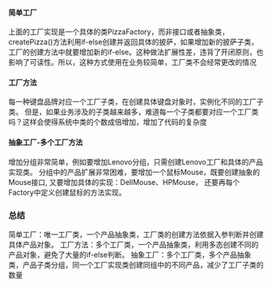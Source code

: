 #### 简单工厂
上面的工厂实现是一个具体的类PizzaFactory，而非接口或者抽象类，createPizza()方法利用if-else创建并返回具体的披萨，如果增加新的披萨子类，
工厂的创建方法中就要增加新的if-else。这种做法扩展性差，违背了开闭原则，也影响了可读性。所以，这种方式使用在业务较简单，工厂类不会经常更改的情况
#### 工厂方法
每一种键盘品牌对应一个工厂子类，在创建具体键盘对象时，实例化不同的工厂子类。
但是，如果业务涉及的子类越来越多，难道每一个子类都要对应一个工厂类吗？这样会使得系统中类的个数成倍增加，增加了代码的复杂度

#### 抽象工厂-多个工厂方法
增加分组非常简单，例如要增加Lenovo分组，只需创建Lenovo工厂和具体的产品实现类。
分组中的产品扩展非常困难，要增加一个鼠标Mouse，既要创建抽象的Mouse接口, 又要增加具体的实现：DellMouse、HPMouse， 还要再每个Factory中定义创建鼠标的方法实现。



### 总结
简单工厂：唯一工厂类，一个产品抽象类，工厂类的创建方法依据入参判断并创建具体产品对象。
工厂方法：多个工厂类，一个产品抽象类，利用多态创建不同的产品对象，避免了大量的if-else判断。
抽象工厂：多个工厂类，多个产品抽象类，产品子类分组，同一个工厂实现类创建同组中的不同产品，减少了工厂子类的数量

